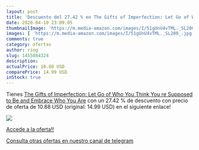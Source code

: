 ```yaml
---
layout: post
title: 'Descuento del 27.42 % en The Gifts of Imperfection: Let Go of Who'
date: 2020-04-10 23:09:05
thumbnailImage: 'https://m.media-amazon.com/images/I/51gUnU4vTML._SL200_.jpg'
images: [ 'https://m.media-amazon.com/images/I/51gUnU4vTML._SL200_.jpg' ]
comments: true
category: ofertas
author: ring
slug: 1455884324
description:
actualPrice: 10.88 USD
comparePrice: 14.99 USD
inStock: true
---
```


Tienes [The Gifts of Imperfection: Let Go of Who You Think You re Supposed to Be and Embrace Who You Are](https://www.amazon.com/dp/1455884324/?tag=redken08-20) con un 27.42 % de descuento con precio de oferta de 10.88 USD (original: 14.99 USD) en el siguiente enlace!

[![](https://m.media-amazon.com/images/I/51gUnU4vTML._SL200_.jpg)](https://www.amazon.com/dp/1455884324/?tag=redken08-20)

[Accede a la oferta!!](https://www.amazon.com/dp/1455884324/?tag=redken08-20)

[Consulta otras ofertas en nuestro canal de telegram](https://t.me/s/ofertas25)
